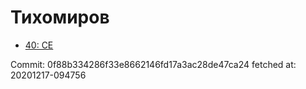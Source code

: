 # Тихомиров
- [40: CE](40.md)

Commit: 0f88b334286f33e8662146fd17a3ac28de47ca24
 fetched at: 20201217-094756
